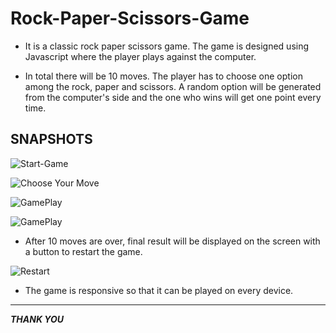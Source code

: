 # Rock-Paper-Scissors-Game

* It is a classic rock paper scissors game. The game is designed using Javascript where the player plays against the computer.

* In total there will be 10 moves. The player has to choose one option among the rock, paper and scissors. A random option will be generated from the computer's side and the one   who wins will get one point every time.

SNAPSHOTS
------------

![Start-Game](https://user-images.githubusercontent.com/88843413/132074194-89215c03-bc81-4d5a-8524-4a02f480a13d.png)

![Choose Your Move](https://user-images.githubusercontent.com/88843413/132074208-547831be-5a98-40dc-9017-b80b8fadee7a.png)

![GamePlay](https://user-images.githubusercontent.com/88843413/132074234-1b74f7e0-36ec-4f8a-908f-4a0386718d3e.png)

![GamePlay](https://user-images.githubusercontent.com/88843413/132074261-7ad53ed2-b0ef-4037-b5c2-9acb7ddca415.png)

* After 10 moves are over, final result will be displayed on the screen with a button to restart the game.

![Restart](https://user-images.githubusercontent.com/88843413/132074286-759d0ba5-9251-44c1-8028-03308fa62c21.png)

* The game is responsive so that it can be played on every device.
---------
***THANK YOU***
